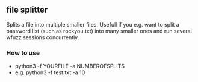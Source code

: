 ## file splitter
Splits a file into multiple smaller files. Usefull if you e.g. want to split a password list (such as rockyou.txt) into many smaller ones and run several wfuzz sessions concurrently.
### How to use
* python3 -f YOURFILE -a NUMBEROFSPLITS
* e.g. python3 -f test.txt -a 10